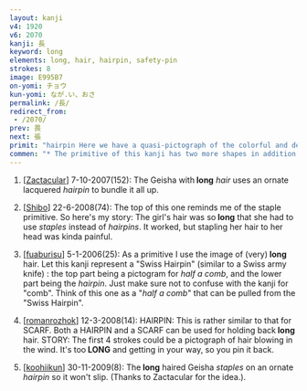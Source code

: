 ```yaml
---
layout: kanji
v4: 1920
v6: 2070
kanji: 長
keyword: long
elements: long, hair, hairpin, safety-pin
strokes: 8
image: E995B7
on-yomi: チョウ
kun-yomi: なが.い、おさ
permalink: /長/
redirect_from:
 - /2070/
prev: 畏
next: 張
primit: "hairpin Here we have a quasi-pictograph of the colorful and decorated clips used to bind up long hair. Note its similarity to the scarf, which differs only by the addition of one stroke. [4]"
commen: "* The primitive of this kanji has two more shapes in addition to that of the kanji itself. Above its relative primitive, it is abbreviated form will mean <i>hair</i>. Further abbreviated,  it will mean the long, mangy <i>mane</i> of an animal."
---
```


1) [<a href="http://kanji.koohii.com/profile/Zactacular">Zactacular</a>] 7-10-2007(152): The Geisha with<strong> long</strong> <em>hair</em> uses an ornate lacquered <em>hairpin</em> to bundle it all up.

2) [<a href="http://kanji.koohii.com/profile/Shibo">Shibo</a>] 22-6-2008(74): The top of this one reminds me of the staple primitive. So here&#039;s my story: The girl&#039;s hair was so<strong> long</strong> that she had to use <em>staples</em> instead of <em>hairpins</em>. It worked, but stapling her hair to her head was kinda painful.

3) [<a href="http://kanji.koohii.com/profile/fuaburisu">fuaburisu</a>] 5-1-2006(25): As a primitive I use the image of (very)<strong> long</strong> hair. Let this kanji represent a &quot;Swiss Hairpin&quot; (similar to a Swiss army knife) : the top part being a pictogram for <em>half a comb</em>, and the lower part being the <em>hairpin</em>. Just make sure not to confuse with the kanji for &quot;comb&quot;. Think of this one as a &quot;<em>half a comb</em>&quot; that can be pulled from the &quot;Swiss Hairpin&quot;.

4) [<a href="http://kanji.koohii.com/profile/romanrozhok">romanrozhok</a>] 12-3-2008(14): HAIRPIN: This is rather similar to that for SCARF. Both a HAIRPIN and a SCARF can be used for holding back<strong> long</strong> hair. STORY: The first 4 strokes could be a pictograph of hair blowing in the wind. It&#039;s too<strong> LONG</strong> and getting in your way, so you pin it back.

5) [<a href="http://kanji.koohii.com/profile/koohiikun">koohiikun</a>] 30-11-2009(8): The<strong> long</strong> haired Geisha <em>staples</em> on an ornate <em>hairpin</em> so it won&#039;t slip. (Thanks to Zactacular for the idea.).

